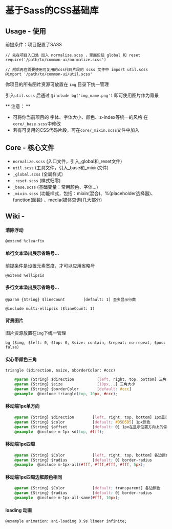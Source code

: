 # 基于Sass的CSS基础库

## Usage - 使用

前提条件：项目配置了SASS

```
// 先在项目入口处 加入 normalize.scss ，里面包括 global 和 reset
require('/path/to/common-ui/normalize.scss')

// 然后再在需要使用可复用的css代码片段的 scss 文件中 import util.scss
@import '/path/to/common-ui/util.scss'

```

你项目的所有图片资源可放置在 `img` 目录下统一管理

引入`util.scss` 后通过 `@include bg('img_name.png')` 即可使用图片作为背景

** 注意： **

- 可将你当前项目的 字体、字体大小、颜色、z-index等统一的风格 在`core/_base.scss`中修改
- 若有可复用的CSS代码片段，可在`core/_mixin.scss`文件中加入

## Core - 核心文件

- `normalize.scss`      (入口文件，引入_global和_reset文件)
- `util.scss`           (工具文件，引入_base和_mixin文件)
- `_global.scss`        (全局样式)
- `_reset.scss`         (样式归零)
- `_base.scss`          (基础变量：常用颜色、字体...)
- `_mixin.scss`         (功能样式，包括：mixin(混合)、%(placeholder选择器)、function(函数) 、media(媒体查询)几大部分)

## Wiki -

#### 清除浮动

`@extend %clearfix`

#### 单行文本溢出展示省略号...

前提条件是设置元素宽度，才可以应用省略号

`@extend %ellipsis`

#### 多行文本溢出展示省略号...

`@param {String} $lineCount        [default: 1] 至多显示行数`

`@include multi-ellipsis ($lineCount: 1)`

#### 背景图片

图片资源放置在`img`下统一管理

`bg ($img, $left: 0, $top: 0, $size: contain, $repeat: no-repeat, $pos: false)`

#### 实心带颜色三角

`triangle ($direction, $size, $borderColor: #ccc)`

```css
    @param {String} $direction          [left, right, top, bottom] 三角尖朝向
    @param {String} $size               [10px...] 三角大小
    @param {String} $borderColor        [default: #ccc]
    @example  @include triangle(top, 10px, #ccc);
```

#### 移动端1px单方向

```css
    @param {String} $direction        [left, right, top, bottom] 1px显示的位置方向
    @param {String} $color            [default: #D5D5D5] 1px颜色
    @param {String} $offset           [default: 0] 1px在显示位置方向上的偏移量,设置50%时可实现1px居中
    @example  @include m-1px-sd(top, #fff);
```

#### 移动端1px四周

```css
    @param {String} $Color            [left, right, top, bottom] 各边颜色
    @param {String} $radius           [default: 0] border-radius
    @example  @include m-1px-all(#fff, #fff,#fff, #fff, 5px);
```

#### 移动端1px四周边框颜色相同

```css
    @param {String} $Color            [default: transparent] 各边颜色
    @param {String} $radius           [default: 0] border-radius
    @example  @include m-1px-all-same(#fff, 10px);
```

#### loading 动画

`@example animation: ani-loading 0.9s linear infinite;`
